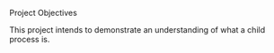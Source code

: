 Project Objectives

This project intends to demonstrate an understanding of what a child process is.
